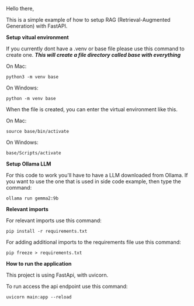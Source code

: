 Hello there,

This is a simple example of how to setup RAG (Retrieval-Augmented Generation) with FastAPI.

**Setup vitual environment**

If you currently dont have a .venv or base file please use this command to create one.
***This will create a file directory called base with everything***

On Mac:
```
python3 -m venv base
```

On Windows:
```
python -m venv base
```
When the file is created, you can enter the virtual environment like this.

On Mac:
```
source base/bin/activate
```
On Windows:
```
base/Scripts/activate
```

**Setup Ollama LLM**

For this code to work you'll have to have a LLM downloaded from Ollama.
If you want to use the one that is used in side code example, then type the command:
```
ollama run gemma2:9b
```


**Relevant imports**

For relevant imports use this command:
```
pip install -r requirements.txt
```

For adding additional imports to the requirements file use this command:
```
pip freeze > requirements.txt
```

**How to run the application**

This project is using FastApi, with uvicorn.

To run access the api endpoint use this command:

```
uvicorn main:app --reload
```

